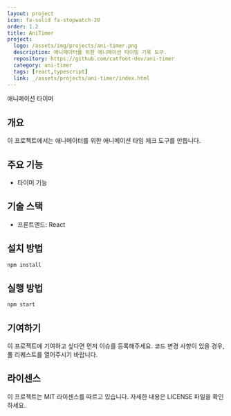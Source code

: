 ```yaml
---
layout: project
icon: fa-solid fa-stopwatch-20
order: 1.2
title: AniTimer
project:
  logo: /assets/img/projects/ani-timer.png
  description: 애니메이터를 위한 애니메이션 타이밍 기록 도구.
  repository: https://github.com/catfoot-dev/ani-timer
  category: ani-timer
  tags: [react,typescript]
  link: _/assets/projects/ani-timer/index.html
---
```

애니메이션 타이머

## 개요

이 프로젝트에서는 애니메이터를 위한 애니메이션 타임 체크 도구를 만듭니다.

## 주요 기능

- 타이머 기능

## 기술 스택

- 프론트엔드: React

## 설치 방법

```sh
npm install
```

## 실행 방법

```sh
npm start
```

## 기여하기

이 프로젝트에 기여하고 싶다면 먼저 이슈를 등록해주세요. 코드 변경 사항이 있을 경우, 풀 리퀘스트를 열어주시기 바랍니다.

## 라이센스

이 프로젝트는 MIT 라이센스를 따르고 있습니다. 자세한 내용은 LICENSE 파일을 확인하세요.
